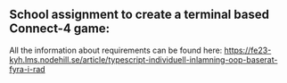 ## School assignment to create a terminal based Connect-4 game:
All the information about requirements can be found here: 
https://fe23-kyh.lms.nodehill.se/article/typescript-individuell-inlamning-oop-baserat-fyra-i-rad
